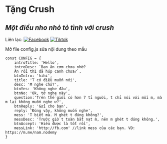 # Tặng Crush
## _Một điều nho nhỏ tỏ tình với crush_

Liên lạc: 
[![Facebook](https://i.imgur.com/GRqy96ts.jpg)](https://www.facebook.com/nam.nodemy)
[![Tiktok](https://i.imgur.com/Nbfl1E7t.jpg)](https://www.tiktok.com/@manindev)

Mở file config.js sửa nội dung theo mẫu
```
const CONFIG = {
    introTitle: 'Hello',
    introDesc: `Bạn ăn cơm chưa nhờ?
    Ăn rồi thì đã húp canh chưa?`,
    btnIntro: 'hihi',
    title: 'T có điều muốn nói',
    desc: 'M nghe chứ?',
    btnYes: 'Không nghe đâu',
    btnNo: 'Ok, tớ nghe này',
    question:'Trên thế giới có hơn 7 tỉ người, t chỉ nói với mỗi m, mà m lại không muốn nghe ư?',
    btnReply: 'Gửi cho bạn',
    reply: 'Đúng vậy, không muốn nghe',
    mess: 'T biết mà. M ghét t đúng không?',
    messDesc: 'Trước giờ t toàn bắt nạt m, nên m ghét t đúng không.',
    btnAccept: 'Hiểu được là tốt rồi',
    messLink: 'http://fb.com' //link mess của các bạn. VD: https://m.me/nam.nodemy
}
```

